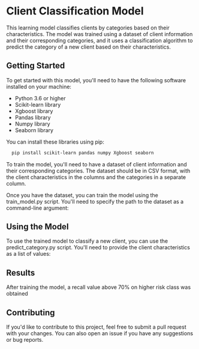 
# Client Classification Model

This learning model classifies clients by categories based on their characteristics. The model was trained using a dataset of client information and their corresponding categories, and it uses a classification algorithm to predict the category of a new client based on their characteristics.

## Getting Started
To get started with this model, you'll need to have the following software installed on your machine:

- Python 3.6 or higher
- Scikit-learn library
- Xgboost library
- Pandas library
- Numpy library
- Seaborn library

You can install these libraries using pip:

```bash
  pip install scikit-learn pandas numpy Xgboost seaborn
```
To train the model, you'll need to have a dataset of client information and their corresponding categories. The dataset should be in CSV format, with the client characteristics in the columns and the categories in a separate column.

Once you have the dataset, you can train the model using the train_model.py script. You'll need to specify the path to the dataset as a command-line argument:


## Using the Model

To use the trained model to classify a new client, you can use the predict_category.py script. You'll need to provide the client characteristics as a list of values:

## Results
After training the model, a recall value above 70% on higher risk class was obtained

## Contributing
If you'd like to contribute to this project, feel free to submit a pull request with your changes. You can also open an issue if you have any suggestions or bug reports.    
